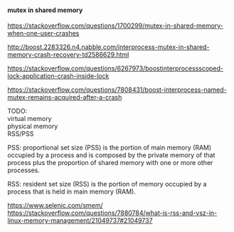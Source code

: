 #### mutex in shared memory

https://stackoverflow.com/questions/1700299/mutex-in-shared-memory-when-one-user-crashes

http://boost.2283326.n4.nabble.com/interprocess-mutex-in-shared-memory-crash-recovery-td2586629.html

https://stackoverflow.com/questions/6267973/boostinterprocessscoped-lock-application-crash-inside-lock

https://stackoverflow.com/questions/7808431/boost-interprocess-named-mutex-remains-acquired-after-a-crash

TODO:  
virtual memory  
physical memory  
RSS/PSS  

PSS: proportional set size (PSS) is the portion of main memory (RAM) occupied by a process and is composed by the private memory of that process plus the proportion of shared memory with one or more other processes. 

RSS: resident set size (RSS) is the portion of memory occupied by a process that is held in main memory (RAM). 

https://www.selenic.com/smem/  
https://stackoverflow.com/questions/7880784/what-is-rss-and-vsz-in-linux-memory-management/21049737#21049737  
